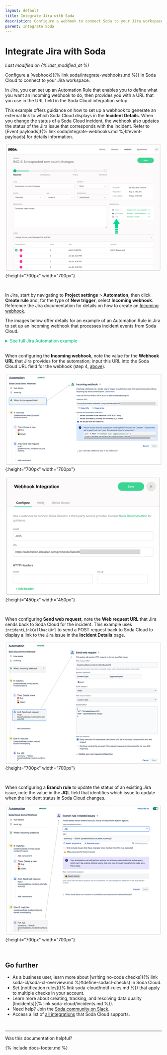 ```yaml
---
layout: default
title: Integrate Jira with Soda
description: Configure a webhook to connect Soda to your Jira workspace.
parent: Integrate Soda
---
```


# Integrate Jira with Soda 
*Last modified on {% last_modified_at %}*

Configure a [webhook]({% link soda/integrate-webhooks.md %}) in Soda Cloud to connect to your Jira workspace.

In Jira, you can set up an Automation Rule that enables you to define what you want an incoming webhook to do, then provides you with a URL that you use in the URL field in the Soda Cloud integration setup. 

This example offers guidance on how to set up a webhook to generate an external link to which Soda Cloud displays in the **Incident Details**. When you change the status of a Soda Cloud incident, the webhook also updates the status of the Jira issue that corresponds with the incident. Refer to [Event payloads]({% link soda/integrate-webhooks.md %}l#event-payloads) for details information.

![webhook-incident](/assets/images/webhook-incident.png){:height="700px" width="700px"} 

<br />

In Jira, start by navigating to **Project settings** > **Automation**, then click **Create rule** and, for the type of **New trigger**, select **Incoming webhook**. Reference the Jira documentation for details on how to create an <a href="https://confluence.atlassian.com/automation070/triggers-1014664599.html" target="_blank">Incoming webhook</a>. 

The images below offer details for an example of an Automation Rule in Jira to set up an incoming webhook that processes incident events from Soda Cloud. 

<details>
  <summary style="color:#00BC7E">See full Jira Automation example</summary>
  <img src="/assets/images/webhook-automation.png" width="350">
</details>

<br />

When configuring the **Incoming webhook**, note the value for the **Webhook URL** that Jira provides for the automation; input this URL into the Soda Cloud URL field for the webhook (step 4, [above](#configure-a-webhook)). 

![webhook-incoming](/assets/images/webhook-incoming.png){:height="700px" width="700px"} 

![webhook-config](/assets/images/webhook-config.png){:height="450px" width="450px"} 

<br />

When configuring **Send web request**, note the **Web request URL** that Jira sends back to Soda Cloud for the incident. This example uses `incidentLinkCallbackUrl` to send a POST request back to Soda Cloud to display a link to the Jira issue in the **Incident Details** page.

![webhook-send-request](/assets/images/webhook-send-request.png){:height="700px" width="700px"} 

<br />

When configuring a **Branch rule** to update the status of an existing Jira issue, note the value in the **JQL** field that identifies which issue to update when the incident status in Soda Cloud changes.

![webhook-branch-rule](/assets/images/webhook-branch-rule.png){:height="700px" width="700px"} 

<br />



## Go further

* As a business user, learn more about [writing no-code checks]({% link soda-cl/soda-cl-overview.md %}#define-sodacl-checks) in Soda Cloud.
* Set [notification rules]({% link soda-cloud/notif-rules.md %}) that apply to multiple checks in your account. 
* Learn more about creating, tracking, and resolving data quality [Incidents]({% link soda-cloud/incidents.md %}).
* Need help? Join the <a href="https://community.soda.io/slack" target="_blank"> Soda community on Slack</a>.
* Access a list of <a href="https://www.soda.io/integrations" target="_blank">all integrations</a> that Soda Cloud supports.
<br />

---

Was this documentation helpful?

<!-- LikeBtn.com BEGIN -->
<span class="likebtn-wrapper" data-theme="tick" data-i18n_like="Yes" data-ef_voting="grow" data-show_dislike_label="true" data-counter_zero_show="true" data-i18n_dislike="No"></span>
<script>(function(d,e,s){if(d.getElementById("likebtn_wjs"))return;a=d.createElement(e);m=d.getElementsByTagName(e)[0];a.async=1;a.id="likebtn_wjs";a.src=s;m.parentNode.insertBefore(a, m)})(document,"script","//w.likebtn.com/js/w/widget.js");</script>
<!-- LikeBtn.com END -->

{% include docs-footer.md %}